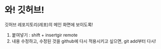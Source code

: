 # 와! 깃허브!
깃허브 레포지토리(레포)의 메인 화면에 보이도록!

1) 붙여넣기 : shift + insertgir remote
2) 내용 수정하고, 수정된 것을 github에 다시 적용시키고 싶으면, git add부터 다시!